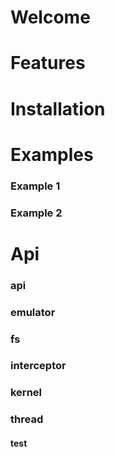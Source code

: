 # Welcome
# Features
# Installation
# Examples
### Example 1
### Example 2
# Api
### api
### emulator
### fs
### interceptor
### kernel
### thread
#### test